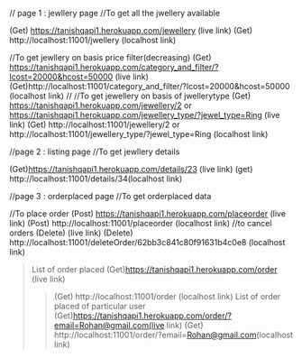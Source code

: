 // page 1 : jewllery page //To get all the jwellery available

(Get) https://tanishqapi1.herokuapp.com/jewellery (live link) 
(Get) http://localhost:11001/jwellery
(localhost link)
  
 //To get jewllery on basis  price filter(decreasing)
  (Get) https://tanishqapi1.herokuapp.com/category_and_filter/?lcost=20000&hcost=50000 (live link)
   (Get)http://localhost:11001/category_and_filter/?lcost=20000&hcost=50000 (localhost link) 
  //
  //To get jewellery on basis of jwellerytype
   (Get) https://tanishqapi1.herokuapp.com/jewellery/2 or https://tanishqapi1.herokuapp.com/jewellery_type/?jewel_type=Ring (live link) 
     (Get) http://localhost:11001/jewellery/2  or http://localhost:11001/jewellery_type/?jewel_type=Ring (localhost link) 
 

//page 2 : listing page //To get jewllery details

(Get)https://tanishqapi1.herokuapp.com/details/23 (live link)
 (get) http://localhost:11001/details/34(localhost link)

 
  

//page 3 : orderplaced page //To get orderplaced data


 //To place order 
 (Post) https://tanishqapi1.herokuapp.com/placeorder   (live link)
  (Post) http://localhost:11001/placeorder (localhost link) 
  //to cancel orders 
  (Delete)  (live link) 
  (Delete) http://localhost:11001/deleteOrder/62bb3c841c80f91631b4c0e8 (localhost link)


> List of order placed 
(Get)https://tanishqapi1.herokuapp.com/order (live link)
>>(Get) http://localhost:11001/order (localhost link)
> List of order placed of particular user
>>(Get)https://tanishqapi1.herokuapp.com/order/?email=Rohan@gmail.com(live link)
 (Get) http://localhost:11001/order/?email=Rohan@gmail.com(localhost link)
